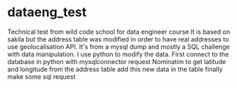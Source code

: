 # dataeng_test
Technical test from wild code school for data engineer course
It is based on sakila but the address table was modified in order to have real addresses to use geolocalisation API. It's from a mysql dump and mostly a SQL challenge with data manipulation. I use python to modify the data. 
First connect to the database in python with mysqlconnector
request Nominatim to get latitude and longitude from the address table
add this new data in the table
finally make some sql request
